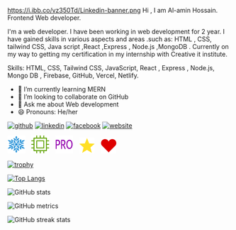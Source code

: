 https://i.ibb.co/vz350Td/Linkedin-banner.png
Hi , I am Al-amin Hossain.
Frontend Web developer.


I'm a web developer. I have been working in web development for 2 year. I have gained skills in various aspects and areas .such as: HTML , CSS, tailwind CSS, Java script ,React ,Express , Node.js ,MongoDB . Currently on my way to getting my certification in my internship with Creative it institute.

Skills: HTML, CSS, Tailwind CSS, JavaScript, React , Express , Node.js, Mongo DB , Firebase, GitHub, Vercel, Netlify.

- 🌱 I’m currently learning MERN  
- 👯 I’m looking to collaborate on GitHub  
- 💬 Ask me about Web development 
- 😄 Pronouns: He/her 






[<img src='https://cdn.jsdelivr.net/npm/simple-icons@3.0.1/icons/github.svg' alt='github' height='40'>](https://github.com/AHAl-amin)  [<img src='https://cdn.jsdelivr.net/npm/simple-icons@3.0.1/icons/linkedin.svg' alt='linkedin' height='40'>](https://www.linkedin.com/in/https://www.linkedin.com/in/al-amin-hossain-339463319//)  [<img src='https://cdn.jsdelivr.net/npm/simple-icons@3.0.1/icons/facebook.svg' alt='facebook' height='40'>](https://www.facebook.com/https://www.facebook.com/profile.php?id=100052719871178)  [<img src='https://cdn.jsdelivr.net/npm/simple-icons@3.0.1/icons/icloud.svg' alt='website' height='40'>](https://dashing-gelato-eaeda3.netlify.app/)  

<a href='https://archiveprogram.github.com/'><img src='https://raw.githubusercontent.com/acervenky/animated-github-badges/master/assets/acbadge.gif' width='40' height='40'></a> <a href='https://docs.github.com/en/developers'><img src='https://raw.githubusercontent.com/acervenky/animated-github-badges/master/assets/devbadge.gif' width='40' height='40'></a> <a href='https://github.com/pricing'><img src='https://raw.githubusercontent.com/acervenky/animated-github-badges/master/assets/pro.gif' width='40' height='40'></a> <a href='https://stars.github.com/'><img src='https://raw.githubusercontent.com/acervenky/animated-github-badges/master/assets/starbadge.gif' width='35' height='35'></a> <a href='https://docs.github.com/en/github/supporting-the-open-source-community-with-github-sponsors'><img src='https://raw.githubusercontent.com/acervenky/animated-github-badges/master/assets/sponsorbadge.gif' width='35' height='35'></a> 

[![trophy](https://github-profile-trophy.vercel.app/?username=AHAl-amin)](https://github.com/ryo-ma/github-profile-trophy)

[![Top Langs](https://github-readme-stats.vercel.app/api/top-langs/?username=AHAl-amin)](https://github.com/anuraghazra/github-readme-stats)

![GitHub stats](https://github-readme-stats.vercel.app/api?username=AHAl-amin&show_icons=true&count_private=true)  

![GitHub metrics](https://metrics.lecoq.io/AHAl-amin)  

![GitHub streak stats](https://streak-stats.demolab.com/?user=AHAl-amin)  





